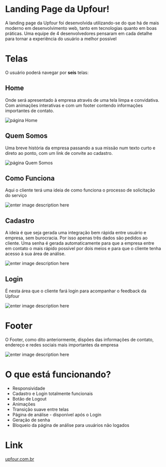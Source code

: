 # Landing Page da Upfour!

A landing page da Upfour foi desenvolvida utilizando-se do que há de mais moderno em desenvolvimento web, tanto em tecnologias quanto em boas práticas.
Uma equipe de 4 desenvolvedores pensaram em cada detalhe para tornar a experiência do usuário a melhor possível


# Telas

O usuário poderá navegar por **seis** telas:

## Home

Onde será apresentado à empresa através de uma tela limpa e convidativa. Com animações interativas e com um footer contendo informações importantes de contato.

![página Home](https://lh3.googleusercontent.com/SY78g6F-IyR5cp8Sfj3oqpKXcjm6utrzT0HTjIcG3R8tjjHudpDQL8rpIt3YhuPUmkdPo-rPHvn31ZDWr_e5FWZMNUMS6qYvAZTc5IZSEkMjRJ8B9w5sNm8Vzb3N8BrH5kaaD3cSWI-G8Z1qCg8YcH_1FgsvHn1q8FvJc1h4XXQecvvPP78Vt3SJkE_DELw8fymcqQX3JEWex6WiTttkgm1pXVh_udnWDuyVkKFKYV17EdRYBmtNZjd_ZosuXb5kQF4HywR5OUpmoIU773HU_Ni_UKQCrszVqEXCKljtwdxutCTbTNYuRQEbzb6xodmEIL0GCmQ4Azes5efjFO9IeWomMZGV88JAEsxXHua4AupOOzM-CtSNKUDJeQvwZblJ8YT5jhOfR49fq3Mn2J4mDegK1-GphgK5Ukm2NSNi6bEPZaOCvipmuD4qTWY_0wHgnt6BtYqZBoHgPEHtYdw6sdm-Oc88PlnUsDg-JMxJbOtX1gjU66FPh6SW6etVoadM_BkSnlKvDCF3rIDMaYLRigms08_A9KJNRHKQJu-mph9Fz7GlhGLcS1fT7dGWaUEHs7q0O_sT-_rwTFWGEFwWFBB1FmOLnfxtYEPKqSPhfredV1BFZJApJTBQAd1IRjv6kkv-XWx4x_G9DBg22ZILtZ0bosVVETpX2vCwFz-zhL3xxoPClapc2Oye_rn9hFwWeJiKfXuweWvcddx7TVyhCQ=w1366-h637-no?authuser=0)

## Quem Somos

Uma breve história da empresa passando a sua missão num texto curto e direto ao ponto, com um link de convite ao cadastro.

![página Quem Somos](https://lh3.googleusercontent.com/lyd10Izu_X5SG7Z3ISQ84fQJsU7uYBnmao1cr9pH3o8fwB7nApQr5MjMapoE7ytCcg3XOZe_Fv0OQCMz3PW5drV5lvOJ-DujP50_VdbUneTS4uEKDxYbWcZCk7yJpkeUxAKrd4go12iHn2EUsabzPpLAG_AXNWB9bfu1b_HRVusQ-LJ2AOikYX449E5DyS_OxI9SWHJaIvvjjWcE7dhUVuidB9DNDO_G6UyFqcU_WfdZEksdZyrd0mDzyaBWw3v6Jsz3e6u7oPEMh9Nt3OdBhUVkqX30HT9UFs8hWxyGDhIHgYz2oXGrUot0BXUJiEopDQXRNl5H7TfeNuf2r4X8lTgss_8pFDjAqIrnue-56QePKSBgWCwt2v6A7XT014g_YSWgcJKT1jA6JRon7y6jzDvMLKEt-S_iXprJl0RoNHSxZNFtVdVyLC0QYrGEJ_FinUStpQryKEeNv8hZoYYarp3dlslqipmLQpBJXLtHCOajA3t6Y1iM360hA2-MvWj2GIoKeCkx8sCK0tjD91OoAI0b_-Us8gdqyVI63shrbPJ970orwiwL1c2YHz2SiOsowpLPOYUK7FKv0NxxMn_hIXZzS6b8bIJ41bv1CEOuZlHMovYBRPxR4QAmDow4vq1jnA3-OHycpDa5-FYfefoS57aEW_oWoO4QCCW3fma5z_3RLczuN5aQxGbAfEjBuCp4bsWNSCk68BUdBc_EnL4hLQ=w1355-h568-no?authuser=0)


## Como Funciona

Aqui o cliente terá uma ideia de como funciona o processo de solicitação do serviço

![enter image description here](https://lh3.googleusercontent.com/yiRN4gKxfZzP2RtK1mvT6UR3Dv0mLCbRrCx5P25R3nV0hjXgoCzQRHD2f6Omsli9__z9FwnuOPrtU_C5yNaYrA7ieW5w3PkxAJrBHBjCpD5r6Tvhid9TKCyXUHQ1h6EvDai3JXG0IWVUH5nKuXOiGqhGJRBeaTWQaJSB6188LfcjsB-9VH5T5RGGvxnUjRqswIs6zAjpggwTkfW9QqIJnPYuW5-cnL9CuDWA6GeXNGi1vYsrIViqMz5L3Bo4vkNVU8qDDm9Kl5-HFe6aqN9_QrldFssbsZS8m99lREwtHSv942URk7vtXgAPJ7F7gzTdo5wJMWuZUHUqmBlK1y6N4ff36EXYp_OyQt35YWbSEvod1Pu8SIc30h9zjua_k-KpYOJy42-voCGfSBiaDPcTCaflglZkTpWXg16t8FxzOPqDP-5QIZjlwQlzfbgLwdcJSilLAA9YVbVDknbkRG8frnzcBlXcdf-9z25e0d3AOEYKnpTrA3W0LwYz8zeAUZiWw0NaTkIBBSoXGFmkEYEU36Bud-KFU1S_WIPNOXF4-1y4Y0HWlkHz3kJe-T2Hivcpn0-sCxhwTF9bS22Tej0bLyl8pFtWTnpMWkcLnsOL1Y1pV9XJDZsAi9_3YwI8Sq4C5oafYMbTL2UwfJp565wrI5hTaXJH8NQS5HYwHkpBIkNFAM7iezKm1QHb1bvMuyhYPSVNJEg7d4A7dBy6Mmis2Q=w1366-h633-no?authuser=0)

## Cadastro

A ideia é que seja gerada uma integração bem rápida entre usuário e empresa, sem burocracia. Por isso apenas três dados são pedidos ao cliente. Uma senha é gerada automaticamente para que a empresa entre em contato o mais rápido possível por dois meios e para que o cliente tenha acesso à sua área de análise.

![enter image description here](https://lh3.googleusercontent.com/YxYabZ8R0cjp6ct0qJ11UEotW9xIe7AZW4joGYtr6Bu80XbBS3gJO2g_h6RY95QkpJ2UpqI_cchV8eg6fYnyhJPLEmQL3eYwRo5KnYG-_ZiYVedSmnmA8w8iWPfNhHWth-9PMM-XGd9-W4kfhuV_9ePJL0SJqNgJJ-tGRsYflLUKO3D-Z3Fo-rO2K195t_qOod9HIUrKrjuhbgRkDmzAVKIyHh8nhvha6bpl9TQATUjdG8D9begf3vABtZ8j3qmUshxlMpRSnXDEmoAyNmEdEyK_yJOJ1L01nzPXp2DESqoPD_WtXFmqvDMQq2cy691ZvAHxm6bTiAdOFh4unXBCimd329kLcj-8XF-6joV5GwYghREiKJ6G0L5yqqU-XeCu5Z-Lgu155GLuCBfmFyrViRXU-Om_sSVRrLWaABXdh-l9yagGTbeWO5kJF0dejqCNe3bPvDaovePHG3UMu4jcCnauVQx_T2HK54ZYBm4anczxVN5pCS9orqdGYBMHAMvuwNTiobJSdMjXuow4hiIquYitfI6NtngDdqX9VnTo1Hw66PnLGTPzhQBJ5h87jCWl7j4K9Xehm4ncGaYk2l_vVEEaV0INb4Z7W1Qj-2x3VOEGeuDaASQ7Ovx4dUNfmZNnzVcuMjlNWxngpHao8-1A39EjMigD8ZpZwaOyTPDUtH4VPx7vTzBW2wdkgvLeKcUK6d07aTSEkSGBeGVEJ7Gc8g=w1366-h529-no?authuser=0)



## Login

É nesta área que o cliente fará login para acompanhar o feedback da Upfour

![enter image description here](https://lh3.googleusercontent.com/P5YChTMPPDxN0DOqfQy86jvKnGFLwIIthvT2Q9nGZ-O7kpnefJkleaTBcn6pdHXAnAF51QEp_m9DZ99ZeqSSWWPvj1eM3WhqdHzHs4QSfRCNYXw0t-rNH8rLHFBIEjm2o78xTwZ8b0ngR70M0sF9zLQgs2XCEMDhVj59LmFrWgCSf7RFZGdHYpC0wHotMXDsRyGoaxS9fI7byLxD1Z3luXAHgjKO5M3JJMZhVrzjM6ZONMpuWZ-bpwqCl1YayPG5-V6a5v2YUYRnMLa2oEntPHoMctEqWh9tVJ7YlQCUUzRtaF56-_TVKCGOGO4TIoIprV4stPDukPlYacI_WNETlL_3i-iYITiWZy_C3G6X41gwxwAQq4V69Wa1Pl3cktnSRgAXJW-EJTV8E0m96FNrWU24_9VwmHp7x-5lVlBP6h9xoGO3rgw3VibXEZ5v27rV1RQPt64EwoSXyweOfWDf3mXn8W0be1iSrSTwSFsiMgGzGyvDF7-2PQrTRm07yAoBg87fzlTJizTYotAESuah5HwImkVsN5xRm1MMiCvtcLeuoPC3wiTGmo5LBAAt1N3KqTL27eK60e9BC-9mRIs26kZzaNPAKrs5SZ-a7Bh5lNr12ReGh0hg_DEVsN3hUVMaQRYku7KN0zl1c_ZTnvR8XG6NeVhkmEJ5dqFpWs-QKTJCsvVl0AZU4Vp0pKZYPIILdivGqXM8ckF6lr7P9WIZ3w=w1366-h504-no?authuser=0)

# Footer
O Footer, como dito anteriormente, dispões das informações de contato, endereço e redes sociais mais importantes da empresa

![enter image description here](https://lh3.googleusercontent.com/kvXCWXwFexYaMUrMnAB2eXUowcOfiutnPuXaMqM24tbde_VrXAQRbfrcnfF0QINAQ69jTfiLbs-vFknBzyvjpsNv6PajVVBwIdQzxcpOkSOaZYDtkB4yH_H8bhiFgcMcxcjU3NK4CGFCru9JDRk1AvNPgpgsitHiUjepRiC2vUD3D3KjeeoucZuP7F_HnXW7De_YDSplg2KKG73APro6P9v6jnlHvPbBPQjOZicFHns34ROGEiJTBVvRCd2t90HHuWANP3sAc9UFApttq2pXOOUc3m4SeSZRT_VD1NIsF6CIl-Nl8xbH7p7GLnuUFGkYib35R_BN3Bg64LxMZ_ji4An6b68bTJiEAV6yvr7wGQtGOSwru2zuTqLEczbdzR5wv0taRln6MCgoPvXjNskh0xOlRm2OeMRpqrxHyoMuLXJp0zN0shzKY0Ik13gN9avDqONIGdfZ3twE-N99tsIs2IrxoTAJeLs9AJXq_TqIZ6q-zSnss8HnPPMuRl1SDWnkp6ufBpgrFR_qWcI2E8dpOD4ERu64NNPTVJA1hdM6dv5ghdErxBi45Cf0I2olk67FiU_6NMdVYxoo0zHz9z_hzeLZ4y_tXQ911txi3hZNWDs_lcy6z0f-YUpG6wrxFIfnUarWpPbqNIZqWGLoxU3_YqqqGSEce_JfPUY8Hubi6s3iRYHZNK7fxT7uNpXAhO9NTcCEUBq4opMfrmsfVuEMIw=w803-h230-no?authuser=0)
# O que está funcionando?

* Responsividade
* Cadastro e Login totalmente funcionais
* Botão de Logout
* Animações
* Transição suave entre telas
* Página de análise - disponível após o Login
* Geração de senha
* Bloqueio da página de análise para usuários não logados
# Link
[upfour.com.br](fanatical-market.surge.sh)
